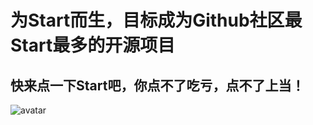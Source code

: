 # 为Start而生，目标成为Github社区最Start最多的开源项目
## 快来点一下Start吧，你点不了吃亏，点不了上当！
![avatar](https://gimg2.baidu.com/image_search/src=http%3A%2F%2Fhbimg.b0.upaiyun.com%2Fe6ebe9578dbe906203138a68e23b5c085ca7d1b71c6db-Zt7kqn_fw236&refer=http%3A%2F%2Fhbimg.b0.upaiyun.com&app=2002&size=f9999,10000&q=a80&n=0&g=0n&fmt=jpeg?sec=1623665160&t=09ec51387eb8137bb72b3dbb79f56d5c)
